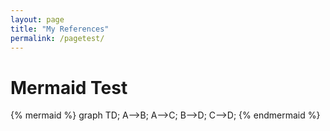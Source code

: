 ```yaml
---
layout: page
title: "My References"
permalink: /pagetest/
---
```


# Mermaid Test

{% mermaid %}
graph TD;
    A-->B;
    A-->C;
    B-->D;
    C-->D;
{% endmermaid %}
